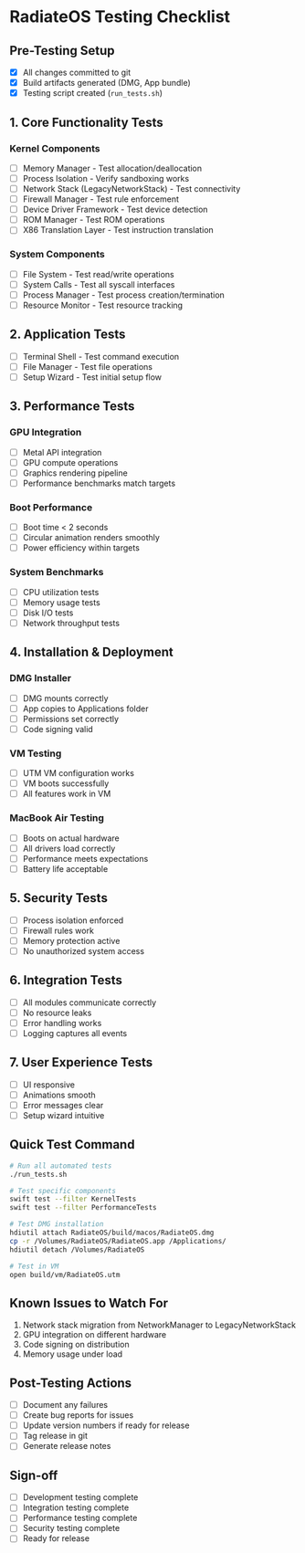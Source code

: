# RadiateOS Testing Checklist

## Pre-Testing Setup
- [x] All changes committed to git
- [x] Build artifacts generated (DMG, App bundle)
- [x] Testing script created (`run_tests.sh`)

## 1. Core Functionality Tests
### Kernel Components
- [ ] Memory Manager - Test allocation/deallocation
- [ ] Process Isolation - Verify sandboxing works
- [ ] Network Stack (LegacyNetworkStack) - Test connectivity
- [ ] Firewall Manager - Test rule enforcement
- [ ] Device Driver Framework - Test device detection
- [ ] ROM Manager - Test ROM operations
- [ ] X86 Translation Layer - Test instruction translation

### System Components
- [ ] File System - Test read/write operations
- [ ] System Calls - Test all syscall interfaces
- [ ] Process Manager - Test process creation/termination
- [ ] Resource Monitor - Test resource tracking

## 2. Application Tests
- [ ] Terminal Shell - Test command execution
- [ ] File Manager - Test file operations
- [ ] Setup Wizard - Test initial setup flow

## 3. Performance Tests
### GPU Integration
- [ ] Metal API integration
- [ ] GPU compute operations
- [ ] Graphics rendering pipeline
- [ ] Performance benchmarks match targets

### Boot Performance
- [ ] Boot time < 2 seconds
- [ ] Circular animation renders smoothly
- [ ] Power efficiency within targets

### System Benchmarks
- [ ] CPU utilization tests
- [ ] Memory usage tests
- [ ] Disk I/O tests
- [ ] Network throughput tests

## 4. Installation & Deployment
### DMG Installer
- [ ] DMG mounts correctly
- [ ] App copies to Applications folder
- [ ] Permissions set correctly
- [ ] Code signing valid

### VM Testing
- [ ] UTM VM configuration works
- [ ] VM boots successfully
- [ ] All features work in VM

### MacBook Air Testing
- [ ] Boots on actual hardware
- [ ] All drivers load correctly
- [ ] Performance meets expectations
- [ ] Battery life acceptable

## 5. Security Tests
- [ ] Process isolation enforced
- [ ] Firewall rules work
- [ ] Memory protection active
- [ ] No unauthorized system access

## 6. Integration Tests
- [ ] All modules communicate correctly
- [ ] No resource leaks
- [ ] Error handling works
- [ ] Logging captures all events

## 7. User Experience Tests
- [ ] UI responsive
- [ ] Animations smooth
- [ ] Error messages clear
- [ ] Setup wizard intuitive

## Quick Test Command
```bash
# Run all automated tests
./run_tests.sh

# Test specific components
swift test --filter KernelTests
swift test --filter PerformanceTests

# Test DMG installation
hdiutil attach RadiateOS/build/macos/RadiateOS.dmg
cp -r /Volumes/RadiateOS/RadiateOS.app /Applications/
hdiutil detach /Volumes/RadiateOS

# Test in VM
open build/vm/RadiateOS.utm
```

## Known Issues to Watch For
1. Network stack migration from NetworkManager to LegacyNetworkStack
2. GPU integration on different hardware
3. Code signing on distribution
4. Memory usage under load

## Post-Testing Actions
- [ ] Document any failures
- [ ] Create bug reports for issues
- [ ] Update version numbers if ready for release
- [ ] Tag release in git
- [ ] Generate release notes

## Sign-off
- [ ] Development testing complete
- [ ] Integration testing complete  
- [ ] Performance testing complete
- [ ] Security testing complete
- [ ] Ready for release

